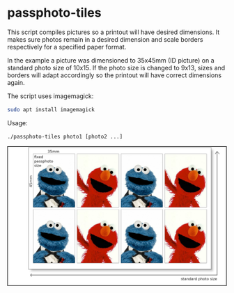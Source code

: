 # passphoto-tiles

This script compiles pictures so a printout will have desired dimensions. It makes sure photos remain in a desired dimension and scale borders respectively for a specified paper format.

In the example a picture was dimensioned to 35x45mm (ID picture) on a standard photo size of 10x15. If the photo size is changed to 9x13, sizes and borders will adapt accordingly so the printout will have correct dimensions again.

The script uses imagemagick: 
```bash
sudo apt install imagemagick
```

Usage: 
```bash
./passphoto-tiles photo1 [photo2 ...]
```

![example](./example.jpg)


